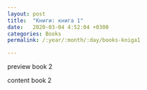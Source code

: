 ```yaml
---
layout: post
title:  "Книги: книга 1"
date:   2020-03-04 4:52:04 +0300
categories: Books
permalink: /:year/:month/:day/books-kniga1

---
```


preview book 2

content book 2


